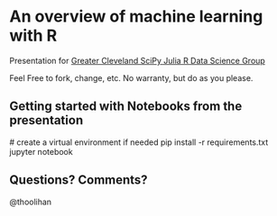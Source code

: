 # An overview of machine learning with R
Presentation for [Greater Cleveland SciPy Julia R Data Science Group](http://www.meetup.com/Greater-Cleveland-SciPy-Julia-R-Data-Science-Group/events/231475957/)

Feel Free to fork, change, etc. No warranty, but do as you please.

## Getting started with Notebooks from the presentation
\# create a virtual environment if needed
pip install -r requirements.txt
jupyter notebook

## Questions? Comments?
@thoolihan